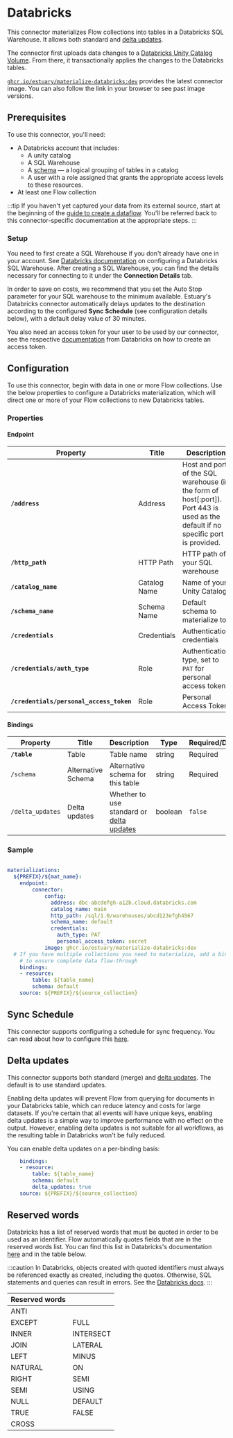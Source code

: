 # Databricks

This connector materializes Flow collections into tables in a Databricks SQL Warehouse.
It allows both standard and [delta updates](#delta-updates).

The connector first uploads data changes to a [Databricks Unity Catalog Volume](https://docs.databricks.com/en/sql/language-manual/sql-ref-volumes.html).
From there, it transactionally applies the changes to the Databricks tables.

[`ghcr.io/estuary/materialize-databricks:dev`](https://ghcr.io/estuary/materialize-databricks:dev) provides the latest connector image. You can also follow the link in your browser to see past image versions.

## Prerequisites

To use this connector, you'll need:

* A Databricks account that includes:
    * A unity catalog
    * A SQL Warehouse
    * A [schema](https://docs.databricks.com/api/workspace/schemas) — a logical grouping of tables in a catalog
    * A user with a role assigned that grants the appropriate access levels to these resources.
* At least one Flow collection

:::tip
If you haven't yet captured your data from its external source, start at the beginning of the [guide to create a dataflow](../../../guides/create-dataflow.md). You'll be referred back to this connector-specific documentation at the appropriate steps.
:::

### Setup

You need to first create a SQL Warehouse if you don't already have one in your account. See [Databricks documentation](https://docs.databricks.com/en/sql/admin/create-sql-warehouse.html) on configuring a Databricks SQL Warehouse. After creating a SQL Warehouse, you can find the details necessary for connecting to it under the **Connection Details** tab.

In order to save on costs, we recommend that you set the Auto Stop parameter for your SQL warehouse to the minimum available. Estuary's Databricks connector automatically delays updates to the destination according to the configured **Sync Schedule** (see configuration details below), with a default delay value of 30 minutes.

You also need an access token for your user to be used by our connector, see the respective [documentation](https://docs.databricks.com/en/administration-guide/access-control/tokens.html) from Databricks on how to create an access token.

## Configuration

To use this connector, begin with data in one or more Flow collections.
Use the below properties to configure a Databricks materialization, which will direct one or more of your Flow collections to new Databricks tables.

### Properties

#### Endpoint

| Property                                 | Title        | Description                                                                                                                       | Type                                                                                                               | Required/Default         |
|------------------------------------------|--------------|-----------------------------------------------------------------------------------------------------------------------------------|--------------------------------------------------------------------------------------------------------------------|--------------------------|
| **`/address`**                           | Address      | Host and port of the SQL warehouse (in the form of host[:port]). Port 443 is used as the default if no specific port is provided. | string                                                                                                             | Required                 |
| **`/http_path`**                         | HTTP Path    | HTTP path of your SQL warehouse                                                                                                   | string                                                                                                             | Required                 |
| **`/catalog_name`**                      | Catalog Name | Name of your Unity Catalog                                                                                                        | string                                                                                                             | Required                 |
| **`/schema_name`**                       | Schema Name  | Default schema to materialize to                                                                                                  | string                                                                                                             | `default` schema is used |
| **`/credentials`**                       | Credentials  | Authentication credentials                                                                                                        | object                                                                                                             |                          |
| **`/credentials/auth_type`**             | Role         | Authentication type, set to `PAT` for personal access token                                                                       | string                                                                                                             | Required                 |
| **`/credentials/personal_access_token`** | Role         | Personal Access Token                                                                                                             | string                                                                                                             | Required                 |

#### Bindings

| Property         | Title              | Description                                                | Type    | Required/Default |
|------------------|--------------------|------------------------------------------------------------|---------|------------------|
| **`/table`**     | Table              | Table name                                                 | string  | Required         |
| `/schema`        | Alternative Schema | Alternative schema for this table                          | string  | Required         |
| `/delta_updates` | Delta updates      | Whether to use standard or [delta updates](#delta-updates) | boolean | `false`          |

### Sample

```yaml

materializations:
  ${PREFIX}/${mat_name}:
    endpoint:
  	    connector:
    	    config:
              address: dbc-abcdefgh-a12b.cloud.databricks.com
              catalog_name: main
              http_path: /sql/1.0/warehouses/abcd123efgh4567
              schema_name: default
              credentials:
                auth_type: PAT
                personal_access_token: secret
    	    image: ghcr.io/estuary/materialize-databricks:dev
  # If you have multiple collections you need to materialize, add a binding for each one
    # to ensure complete data flow-through
    bindings:
  	- resource:
      	table: ${table_name}
        schema: default
    source: ${PREFIX}/${source_collection}
```

## Sync Schedule

This connector supports configuring a schedule for sync frequency. You can read
about how to configure this [here](../../materialization-sync-schedule.md).

## Delta updates

This connector supports both standard (merge) and [delta updates](../../../concepts/materialization.md#delta-updates).
The default is to use standard updates.

Enabling delta updates will prevent Flow from querying for documents in your Databricks table, which can reduce latency and costs for large datasets.
If you're certain that all events will have unique keys, enabling delta updates is a simple way to improve
performance with no effect on the output.
However, enabling delta updates is not suitable for all workflows, as the resulting table in Databricks won't be fully reduced.

You can enable delta updates on a per-binding basis:

```yaml
    bindings:
  	- resource:
      	table: ${table_name}
        schema: default
        delta_updates: true
    source: ${PREFIX}/${source_collection}
```

## Reserved words

Databricks has a list of reserved words that must be quoted in order to be used as an identifier. Flow automatically quotes fields that are in the reserved words list. You can find this list in Databricks's documentation [here](https://docs.databricks.com/en/sql/language-manual/sql-ref-reserved-words.html) and in the table below.

:::caution
In Databricks, objects created with quoted identifiers must always be referenced exactly as created, including the quotes. Otherwise, SQL statements and queries can result in errors. See the [Databricks docs](https://docs.databricks.com/en/sql-reference/identifiers-syntax.html#double-quoted-identifiers).
:::

| Reserved words |               |
|----------------|---------------|
| ANTI           |               |
| EXCEPT         | FULL          |
| INNER          | INTERSECT     |
| JOIN           | LATERAL       |
| LEFT           | MINUS         |
| NATURAL        | ON            |
| RIGHT          | SEMI          |
| SEMI           | USING         |
| NULL           | DEFAULT       |
| TRUE           | FALSE         |
| CROSS          |               |
